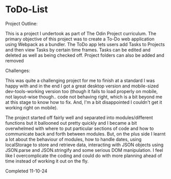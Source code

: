 # ToDo-List

Project Outline:

This is a project I undertook as part of The Odin Project curriculum. The primary objective of this project was to create a To-Do web application using Webpack as a bundler. The ToDo app lets users add Tasks to Projects and then view Tasks by certain time frames. Tasks can be edited and deleted as well as being checked off. Project folders can also be added and removed

Challenges:

This was quite a challenging project for me to finish at a standard I was happy with and in the end I got a great desktop version and mobile-sized dev-tools-working version too (though it fails to load properly on mobile, not layout-wise though.. code not behaving right, which is a bit beyond me at this stage to know how to fix. And, I'm a bit disappointed I couldn't get it working right on mobile).

The project started off fairly well and separated into modules/different functions but it ballooned out pretty quickly and I became a bit overwhelmed with where to put particular sections of code and how to communicate back and forth between modules. But, on the plus side I learnt a lot about the behaviour of modules, how to handle dates, using localStorage to store and retrieve data, interacting with JSON objects using JSON.parse and JSON.stringify and some serious DOM manipulation. I feel like I overcomplicate the coding and could do with more planning ahead of time instead of working it out on the fly.

Completed 11-10-24
